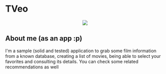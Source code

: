 # TVeo

<p align="center">
  <img src="https://github.com/BugiaDev/TVeo/blob/main/app/resources/demo_video.gif">
</p>

## About me (as an app :p)

I'm a sample (solid and tested) application to grab some film information from a known database,
 creating a list of movies, being able to select your favorites and consulting its details.
 You can check some related recommendations as well
